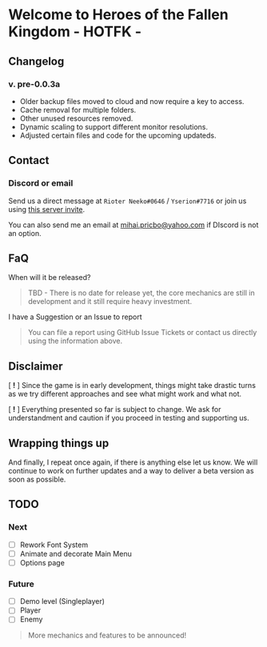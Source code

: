 # Welcome to Heroes of the Fallen Kingdom - HOTFK -

## Changelog

### v. pre-0.0.3a
- Older backup files moved to cloud and now require a key to access.
- Cache removal for multiple folders.
- Other unused resources removed.
- Dynamic scaling to support different monitor resolutions.
- Adjusted certain files and code for the upcoming updateds.

## Contact
### Discord or email
Send us a direct message at `Rioter Neeko#0646` / `Yserion#7716` or join us using [this server invite](https://discord.gg/J5wDbVjDWc).

You can also send me an email at mihai.pricbo@yahoo.com if DIscord is not an option.

## FaQ
When will it be released?
> TBD - There is no date for release yet, the core mechanics are still in development and it still require heavy investment.

I have a Suggestion or an Issue to report
> You can file a report using GitHub Issue Tickets or contact us directly using the information above.


## Disclaimer
[ **!** ] Since the game is in early development, things might take drastic turns as we try different approaches and see what might work and what not.

[ **!** ] Everything presented so far is subject to change. We ask for understandment and caution if you proceed in testing and supporting us.


## Wrapping things up
And finally, I repeat once again, if there is anything else let us know.
We will continue to work on further updates and a way to deliver a beta version as soon as possible.

## TODO
### Next
- [ ] Rework Font System
- [ ] Animate and decorate Main Menu
- [ ] Options page
### Future
- [ ] Demo level (Singleplayer)
- [ ] Player
- [ ] Enemy

> More mechanics and features to be announced!